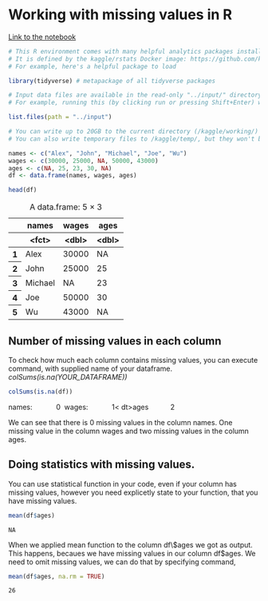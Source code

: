 
# Working with missing values in R
[Link to the notebook](https://www.kaggle.com/iliassuvanov/missing-values-in-r/edit)

```R
# This R environment comes with many helpful analytics packages installed
# It is defined by the kaggle/rstats Docker image: https://github.com/kaggle/docker-rstats
# For example, here's a helpful package to load

library(tidyverse) # metapackage of all tidyverse packages

# Input data files are available in the read-only "../input/" directory
# For example, running this (by clicking run or pressing Shift+Enter) will list all files under the input directory

list.files(path = "../input")

# You can write up to 20GB to the current directory (/kaggle/working/) that gets preserved as output when you create a version using "Save & Run All" 
# You can also write temporary files to /kaggle/temp/, but they won't be saved outside of the current session
```


```R
names <- c("Alex", "John", "Michael", "Joe", "Wu")
wages <- c(30000, 25000, NA, 50000, 43000)
ages <- c(NA, 25, 23, 30, NA)
df <- data.frame(names, wages, ages)
```


```R
head(df)
```


<table class="dataframe">
<caption>A data.frame: 5 × 3</caption>
<thead>
	<tr><th></th><th scope=col>names</th><th scope=col>wages</th><th scope=col>ages</th></tr>
	<tr><th></th><th scope=col>&lt;fct&gt;</th><th scope=col>&lt;dbl&gt;</th><th scope=col>&lt;dbl&gt;</th></tr>
</thead>
<tbody>
	<tr><th scope=row>1</th><td>Alex   </td><td>30000</td><td>NA</td></tr>
	<tr><th scope=row>2</th><td>John   </td><td>25000</td><td>25</td></tr>
	<tr><th scope=row>3</th><td>Michael</td><td>   NA</td><td>23</td></tr>
	<tr><th scope=row>4</th><td>Joe    </td><td>50000</td><td>30</td></tr>
	<tr><th scope=row>5</th><td>Wu     </td><td>43000</td><td>NA</td></tr>
</tbody>
</table>



## Number of missing values in each column
To check how much each column contains missing values, you can execute command, with supplied name of your dataframe.
_colSums(is.na(YOUR_DATAFRAME))_


```R
colSums(is.na(df))
```


<style>
.dl-inline {width: auto; margin:0; padding: 0}
.dl-inline>dt, .dl-inline>dd {float: none; width: auto; display: inline-block}
.dl-inline>dt::after {content: ":\0020"; padding-right: .5ex}
.dl-inline>dt:not(:first-of-type) {padding-left: .5ex}
</style>

<dl class=dl-inline>
<dt>names</dt>
<dd>0</dd>
<dt>wages</dt>
<dd>1</dd><
dt>ages</dt>
<dd>2</dd>
</dl>



We can see that there is 0 missing values in the column names. One missing value in the column wages and two missing values in the column ages.

## Doing statistics with missing values.
You can use statistical function in your code, even if your column has missing values, however you need explicetly state to your function, that you have missing values.


```R
mean(df$ages)
```

```
NA
```

When we applied mean function to the column df\\$ages we got _<NA>_ as output. This happens, becaues we have missing values in our column df\$ages. We need to omit missing values, we can do that by specifying command,


```R
mean(df$ages, na.rm = TRUE)
```

```
26
```


